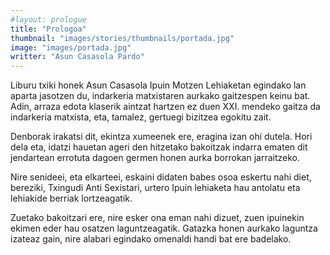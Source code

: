 ```yaml
---
#layout: prologue
title: "Prologoa"
thumbnail: "images/stories/thumbnails/portada.jpg"
image: "images/portada.jpg"
writter: "Asun Casasola Pardo"
---
```


Liburu txiki honek Asun Casasola Ipuin Motzen Lehiaketan egindako lan aparta jasotzen du, indarkeria matxistaren aurkako gaitzespen keinu bat. Adin, arraza edota klaserik aintzat hartzen ez duen XXI. mendeko gaitza da indarkeria matxista, eta, tamalez, gertuegi bizitzea egokitu zait. 

Denborak irakatsi dit, ekintza xumeenek ere, eragina izan ohi dutela. Hori dela eta, idatzi hauetan ageri den hitzetako bakoitzak indarra ematen dit jendartean errotuta dagoen germen honen aurka borrokan jarraitzeko. 

Nire senideei, eta elkarteei, eskaini didaten babes osoa eskertu nahi diet, bereziki, Txingudi Anti Sexistari, urtero Ipuin lehiaketa hau antolatu eta lehiakide berriak lortzeagatik.

Zuetako bakoitzari ere, nire esker ona eman nahi dizuet, zuen ipuinekin ekimen eder hau osatzen laguntzeagatik. Gatazka honen aurkako laguntza izateaz gain, nire alabari egindako omenaldi handi bat ere badelako. 
